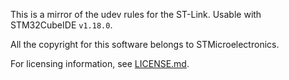 This is a mirror of the udev rules for the ST-Link. Usable with STM32CubeIDE `v1.18.0`.

All the copyright for this software belongs to STMicroelectronics.

For licensing information, see [LICENSE.md](LICENSE.md).